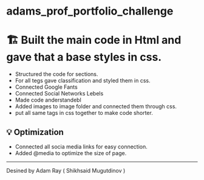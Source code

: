 # adams_prof_portfolio_challenge

# 🏗️ Built the main code in Html and gave that a base styles in css.

* Structured the code for sections.
* For all tegs gave classification and styled them in css.
* Connected Google Fants
* Connected Social Networks Lebels
* Made code anderstandebl
* Added images to image folder and connected them through css.
* put all same tags in css together to make code shorter.

## 💡 Optimization

* Connected all socia media links for easy connection.
* Added @media to optimize the size of page.

---
Desined by Adam Ray ( Shikhsaid Mugutdinov )
